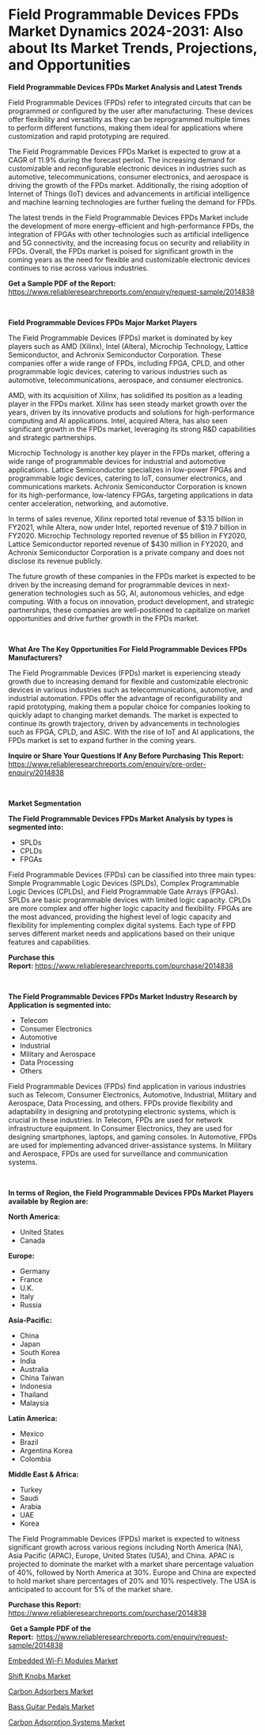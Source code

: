 <p><h1>Field Programmable Devices FPDs Market Dynamics 2024-2031: Also about Its Market Trends, Projections, and Opportunities</h1></p><p><strong>Field Programmable Devices FPDs Market Analysis and Latest Trends</strong></p>
<p><p>Field Programmable Devices (FPDs) refer to integrated circuits that can be programmed or configured by the user after manufacturing. These devices offer flexibility and versatility as they can be reprogrammed multiple times to perform different functions, making them ideal for applications where customization and rapid prototyping are required.</p><p>The Field Programmable Devices FPDs Market is expected to grow at a CAGR of 11.9% during the forecast period. The increasing demand for customizable and reconfigurable electronic devices in industries such as automotive, telecommunications, consumer electronics, and aerospace is driving the growth of the FPDs market. Additionally, the rising adoption of Internet of Things (IoT) devices and advancements in artificial intelligence and machine learning technologies are further fueling the demand for FPDs.</p><p>The latest trends in the Field Programmable Devices FPDs Market include the development of more energy-efficient and high-performance FPDs, the integration of FPGAs with other technologies such as artificial intelligence and 5G connectivity, and the increasing focus on security and reliability in FPDs. Overall, the FPDs market is poised for significant growth in the coming years as the need for flexible and customizable electronic devices continues to rise across various industries.</p></p>
<p><strong>Get a Sample PDF of the Report:&nbsp;</strong> <a href="https://www.reliableresearchreports.com/enquiry/request-sample/2014838">https://www.reliableresearchreports.com/enquiry/request-sample/2014838</a></p>
<p>&nbsp;</p>
<p><strong>Field Programmable Devices FPDs Major Market Players</strong></p>
<p><p>The Field Programmable Devices (FPDs) market is dominated by key players such as AMD (Xilinx), Intel (Altera), Microchip Technology, Lattice Semiconductor, and Achronix Semiconductor Corporation. These companies offer a wide range of FPDs, including FPGA, CPLD, and other programmable logic devices, catering to various industries such as automotive, telecommunications, aerospace, and consumer electronics.</p><p>AMD, with its acquisition of Xilinx, has solidified its position as a leading player in the FPDs market. Xilinx has seen steady market growth over the years, driven by its innovative products and solutions for high-performance computing and AI applications. Intel, acquired Altera, has also seen significant growth in the FPDs market, leveraging its strong R&D capabilities and strategic partnerships.</p><p>Microchip Technology is another key player in the FPDs market, offering a wide range of programmable devices for industrial and automotive applications. Lattice Semiconductor specializes in low-power FPGAs and programmable logic devices, catering to IoT, consumer electronics, and communications markets. Achronix Semiconductor Corporation is known for its high-performance, low-latency FPGAs, targeting applications in data center acceleration, networking, and automotive.</p><p>In terms of sales revenue, Xilinx reported total revenue of $3.15 billion in FY2021, while Altera, now under Intel, reported revenue of $19.7 billion in FY2020. Microchip Technology reported revenue of $5 billion in FY2020, Lattice Semiconductor reported revenue of $430 million in FY2020, and Achronix Semiconductor Corporation is a private company and does not disclose its revenue publicly.</p><p>The future growth of these companies in the FPDs market is expected to be driven by the increasing demand for programmable devices in next-generation technologies such as 5G, AI, autonomous vehicles, and edge computing. With a focus on innovation, product development, and strategic partnerships, these companies are well-positioned to capitalize on market opportunities and drive further growth in the FPDs market.</p></p>
<p>&nbsp;</p>
<p><strong>What Are The Key Opportunities For Field Programmable Devices FPDs Manufacturers?</strong></p>
<p><p>The Field Programmable Devices (FPDs) market is experiencing steady growth due to increasing demand for flexible and customizable electronic devices in various industries such as telecommunications, automotive, and industrial automation. FPDs offer the advantage of reconfigurability and rapid prototyping, making them a popular choice for companies looking to quickly adapt to changing market demands. The market is expected to continue its growth trajectory, driven by advancements in technologies such as FPGA, CPLD, and ASIC. With the rise of IoT and AI applications, the FPDs market is set to expand further in the coming years.</p></p>
<p><strong>Inquire or Share Your Questions If Any Before Purchasing This Report:</strong> <a href="https://www.reliableresearchreports.com/enquiry/pre-order-enquiry/2014838">https://www.reliableresearchreports.com/enquiry/pre-order-enquiry/2014838</a></p>
<p>&nbsp;</p>
<p><strong>Market Segmentation</strong></p>
<p><strong>The Field Programmable Devices FPDs Market Analysis by types is segmented into:</strong></p>
<p><ul><li>SPLDs</li><li>CPLDs</li><li>FPGAs</li></ul></p>
<p><p>Field Programmable Devices (FPDs) can be classified into three main types: Simple Programmable Logic Devices (SPLDs), Complex Programmable Logic Devices (CPLDs), and Field Programmable Gate Arrays (FPGAs). SPLDs are basic programmable devices with limited logic capacity. CPLDs are more complex and offer higher logic capacity and flexibility. FPGAs are the most advanced, providing the highest level of logic capacity and flexibility for implementing complex digital systems. Each type of FPD serves different market needs and applications based on their unique features and capabilities.</p></p>
<p><strong>Purchase this Report:&nbsp;</strong><a href="https://www.reliableresearchreports.com/purchase/2014838">https://www.reliableresearchreports.com/purchase/2014838</a></p>
<p>&nbsp;</p>
<p><strong>The Field Programmable Devices FPDs Market Industry Research by Application is segmented into:</strong></p>
<p><ul><li>Telecom</li><li>Consumer Electronics</li><li>Automotive</li><li>Industrial</li><li>Military and Aerospace</li><li>Data Processing</li><li>Others</li></ul></p>
<p><p>Field Programmable Devices (FPDs) find application in various industries such as Telecom, Consumer Electronics, Automotive, Industrial, Military and Aerospace, Data Processing, and others. FPDs provide flexibility and adaptability in designing and prototyping electronic systems, which is crucial in these industries. In Telecom, FPDs are used for network infrastructure equipment. In Consumer Electronics, they are used for designing smartphones, laptops, and gaming consoles. In Automotive, FPDs are used for implementing advanced driver-assistance systems. In Military and Aerospace, FPDs are used for surveillance and communication systems.</p></p>
<p>&nbsp;</p>
<p><strong>In terms of Region, the Field Programmable Devices FPDs Market Players available by Region are:</strong></p>
<p>
    <p> <strong> North America: </strong>
        <ul>
            <li>United States</li>
            <li>Canada</li>
        </ul>
        </p> 
    <p> <strong> Europe: </strong>
        <ul>
            <li>Germany</li>
            <li>France</li>
            <li>U.K.</li>
            <li>Italy</li>
            <li>Russia</li>
        </ul>
        </p> 
    <p> <strong> Asia-Pacific: </strong>
        <ul>
            <li>China</li>
            <li>Japan</li>
            <li>South Korea</li>
            <li>India</li>
            <li>Australia</li>
            <li>China Taiwan</li>
            <li>Indonesia</li>
            <li>Thailand</li>
            <li>Malaysia</li>
        </ul>
        </p> 
    <p> <strong> Latin America: </strong>
        <ul>
            <li>Mexico</li>
            <li>Brazil</li>
            <li>Argentina Korea</li>
            <li>Colombia</li>
        </ul>
        </p> 
    <p> <strong> Middle East & Africa: </strong>
        <ul>
            <li>Turkey</li>
            <li>Saudi</li>
            <li>Arabia</li>
            <li>UAE</li>
            <li>Korea</li>
        </ul>
    </p>
    </p>
<p><p>The Field Programmable Devices (FPDs) market is expected to witness significant growth across various regions including North America (NA), Asia Pacific (APAC), Europe, United States (USA), and China. APAC is projected to dominate the market with a market share percentage valuation of 40%, followed by North America at 30%. Europe and China are expected to hold market share percentages of 20% and 10% respectively. The USA is anticipated to account for 5% of the market share.</p></p>
<p><strong>Purchase this Report: </strong><a href="https://www.reliableresearchreports.com/purchase/2014838">https://www.reliableresearchreports.com/purchase/2014838</a></p>
<p>&nbsp;<strong>Get a Sample PDF of the Report:&nbsp;&nbsp;</strong><a href="https://www.reliableresearchreports.com/enquiry/request-sample/2014838">https://www.reliableresearchreports.com/enquiry/request-sample/2014838</a></p>
<p><strong></strong></p>
<p><p><a href="https://glittery-fuchsia-86a.notion.site/Embedded-Wi-Fi-Modules-Market-Size-2024-2031-Global-Industrial-Analysis-Key-Geographical-Regions--eaf884e19ec44ef8ae4cb0c8a186ed23">Embedded Wi-Fi Modules Market</a></p><p><a href="https://acidic-farm-354.notion.site/Insights-into-Shift-Knobs-Market-Size-Analysing-Market-Share-Trends-and-Growth-from-2024-to-2031-599bccdbe64c415da60b17706f57cbe3">Shift Knobs Market</a></p><p><a href="https://view.publitas.com/reportprime-1/carbon-adsorbers-market-size-evaluating-its-market-trends-growth-and-projections-2024-2031/">Carbon Adsorbers Market</a></p><p><a href="https://glittery-fuchsia-86a.notion.site/Bass-Guitar-Pedals-Market-Size-Growing-and-Forecasted-for-period-from-2024-2031-and-provides-compl-8c60a3d944784380ad74d713f0819d1b">Bass Guitar Pedals Market</a></p><p><a href="https://view.publitas.com/reportprime-1/carbon-adsorption-systems-market-size-growth-outlook-from-2024-to-2031-projecting-at-markets-trends-analysis-by-application-regional-outlook-and-revenue/">Carbon Adsorption Systems Market</a></p></p>
